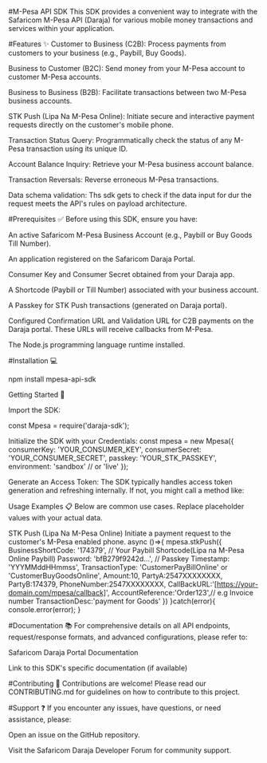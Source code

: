 #M-Pesa API SDK
This SDK provides a convenient way to integrate with the Safaricom M-Pesa API (Daraja) for various mobile money transactions and services within your application.

#Features ✨
Customer to Business (C2B): Process payments from customers to your business (e.g., Paybill, Buy Goods).

Business to Customer (B2C): Send money from your M-Pesa account to customer M-Pesa accounts.

Business to Business (B2B): Facilitate transactions between two M-Pesa business accounts.

STK Push (Lipa Na M-Pesa Online): Initiate secure and interactive payment requests directly on the customer's mobile phone.

Transaction Status Query: Programmatically check the status of any M-Pesa transaction using its unique ID.

Account Balance Inquiry: Retrieve your M-Pesa business account balance.

Transaction Reversals: Reverse erroneous M-Pesa transactions.

Data schema validation: Ths sdk gets to check if the data input for dur the request meets the API's rules on payload architecture. 

#Prerequisites ✅
Before using this SDK, ensure you have:

An active Safaricom M-Pesa Business Account (e.g., Paybill or Buy Goods Till Number).

An application registered on the Safaricom Daraja Portal.

Consumer Key and Consumer Secret obtained from your Daraja app.

A Shortcode (Paybill or Till Number) associated with your business account.

A Passkey for STK Push transactions (generated on Daraja portal).

Configured Confirmation URL and Validation URL for C2B payments on the Daraja portal. These URLs will receive callbacks from M-Pesa.

The Node.js programming language runtime installed.

#Installation 💻

npm install mpesa-api-sdk

Getting Started 🚀

Import the SDK:

const Mpesa = require('daraja-sdk');


Initialize the SDK with your Credentials:
const mpesa = new Mpesa({
  consumerKey: 'YOUR_CONSUMER_KEY',
  consumerSecret: 'YOUR_CONSUMER_SECRET',
  passkey: 'YOUR_STK_PASSKEY',
  environment: 'sandbox' // or 'live'
});



Generate an Access Token:
The SDK typically handles access token generation and refreshing internally. If not, you might call a method like:

Usage Examples 📋
Below are common use cases. Replace placeholder values with your actual data.

STK Push (Lipa Na M-Pesa Online)
Initiate a payment request to the customer's M-Pesa enabled phone.
async ()=>{
mpesa.stkPush({
  BusinessShortCode: '174379', // Your Paybill Shortcode(Lipa na M-Pesa Online Paybill)
  Password: 'bfB279f9242d...', // Passkey
  Timestamp: 'YYYMMddHHmmss',
  TransactionType: 'CustomerPayBillOnline' or 'CustomerBuyGoodsOnline',
  Amount:10,
  PartyA:2547XXXXXXXX,
  PartyB:174379,
  PhoneNumber:2547XXXXXXXX,
  CallBackURL:'[https://your-domain.com/mpesa/callback]',
  AccountReference:'Order123',// e.g Invoice number
  TransactionDesc:'payment for Goods'
})
}catch(error){
    console.error(error);
}

#Documentation 📚
For comprehensive details on all API endpoints, request/response formats, and advanced configurations, please refer to:

Safaricom Daraja Portal Documentation

Link to this SDK's specific documentation (if available)

#Contributing 🤝
Contributions are welcome! Please read our CONTRIBUTING.md for guidelines on how to contribute to this project.

#Support ❓
If you encounter any issues, have questions, or need assistance, please:

Open an issue on the GitHub repository.

Visit the Safaricom Daraja Developer Forum for community support.